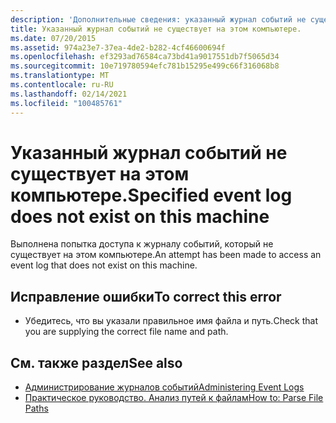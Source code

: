 ```yaml
---
description: 'Дополнительные сведения: указанный журнал событий не существует на этом компьютере'
title: Указанный журнал событий не существует на этом компьютере.
ms.date: 07/20/2015
ms.assetid: 974a23e7-37ea-4de2-b282-4cf46600694f
ms.openlocfilehash: ef3293ad76584ca73bd41a9017551db7f5065d34
ms.sourcegitcommit: 10e719780594efc781b15295e499c66f316068b8
ms.translationtype: MT
ms.contentlocale: ru-RU
ms.lasthandoff: 02/14/2021
ms.locfileid: "100485761"
---
```

# <a name="specified-event-log-does-not-exist-on-this-machine"></a><span data-ttu-id="bac5d-103">Указанный журнал событий не существует на этом компьютере.</span><span class="sxs-lookup"><span data-stu-id="bac5d-103">Specified event log does not exist on this machine</span></span>

<span data-ttu-id="bac5d-104">Выполнена попытка доступа к журналу событий, который не существует на этом компьютере.</span><span class="sxs-lookup"><span data-stu-id="bac5d-104">An attempt has been made to access an event log that does not exist on this machine.</span></span>  
  
## <a name="to-correct-this-error"></a><span data-ttu-id="bac5d-105">Исправление ошибки</span><span class="sxs-lookup"><span data-stu-id="bac5d-105">To correct this error</span></span>  
  
- <span data-ttu-id="bac5d-106">Убедитесь, что вы указали правильное имя файла и путь.</span><span class="sxs-lookup"><span data-stu-id="bac5d-106">Check that you are supplying the correct file name and path.</span></span>  
  
## <a name="see-also"></a><span data-ttu-id="bac5d-107">См. также раздел</span><span class="sxs-lookup"><span data-stu-id="bac5d-107">See also</span></span>

- <span data-ttu-id="bac5d-108">[Администрирование журналов событий](/previous-versions/visualstudio/visual-studio-2008/4f69axw4(v=vs.90))</span><span class="sxs-lookup"><span data-stu-id="bac5d-108">[Administering Event Logs](/previous-versions/visualstudio/visual-studio-2008/4f69axw4(v=vs.90))</span></span>
- [<span data-ttu-id="bac5d-109">Практическое руководство. Анализ путей к файлам</span><span class="sxs-lookup"><span data-stu-id="bac5d-109">How to: Parse File Paths</span></span>](../developing-apps/programming/drives-directories-files/how-to-parse-file-paths.md)
